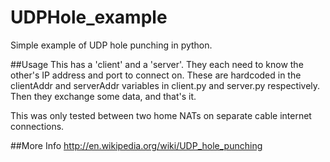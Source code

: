 UDPHole_example
===============

Simple example of UDP hole punching in python.

##Usage
This has a 'client' and a 'server'. They each need to know the other's IP address and port to connect on. These are
hardcoded in the clientAddr and serverAddr variables in client.py and server.py respectively. 
Then they exchange some data, and that's it. 


This was only tested between two home NATs on separate cable internet connections.


##More Info
http://en.wikipedia.org/wiki/UDP_hole_punching
